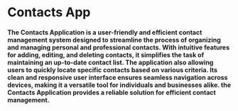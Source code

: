 # Contacts App
#### The Contacts Application is a user-friendly and efficient contact management system designed to streamline the process of organizing and managing personal and professional contacts. With intuitive features for adding, editing, and deleting contacts, it simplifies the task of maintaining an up-to-date contact list. The application also  allowing users to quickly locate specific contacts based on various criteria. Its clean and responsive user interface ensures seamless navigation across devices, making it a versatile tool for individuals and businesses alike. the Contacts Application provides a reliable solution for efficient contact management. 

